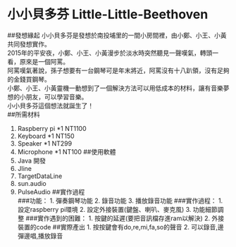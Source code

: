 # 小小貝多芬 Little-Little-Beethoven
##發想緣起
  小小貝多芬是發想於南投埔里的一間小房間裡，由小鄭、小王、小黃共同發想實作。<br> 
  2015年的平安夜，小鄭、小王、小黃漫步於淡水時突然聽見一聲嘆氣，轉頭一看，原來是一個阿罵。 <br>
  阿罵嘆氣著說，孫子想要有一台鋼琴可是年末將近，阿罵沒有十八趴領，沒有足夠的金錢買鋼琴。 <br>
  小鄭、小王、小黃靈機一動想到了一個解決方法可以用低成本的材料，讓有音樂夢想的小朋友，可以學習音樂。 <br>
  小小貝多芬這個想法就誕生了！<br>
##所需材料<br>
  1. Raspberry pi *1 NT1100 
  2. Keyboard *1 NT150 
  3. Speaker *1 NT299
  4. Microphone *1 NT100
##使用軟體<br>
  1. Java 開發 
  2. Jline 
  3. TargetDataLine 
  4. sun.audio 
  5. PulseAudio 
##實作過程<br>
###功能： 
    1. 彈奏鋼琴功能 
    2. 錄音功能 
    3. 播放錄音功能 
###實作過程： 
    1. 設定raspberry pi環境 
    2. 設定外接裝置(鍵盤、喇叭、麥克風) 
    3. 功能細節調整 
###實作遇到的困難： 
    1. 按鍵的延遲(要把音訊檔存進ram以解決) 
    2. 外接裝置的code 
##實際產出 
    1. 按按鍵會有do,re,mi,fa,so的聲音 
    2. 可以錄音,邊彈邊唱,播放錄音 
